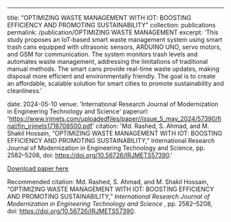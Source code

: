 
---
title: "OPTIMIZING WASTE MANAGEMENT WITH IOT: BOOSTING EFFICIENCY AND PROMOTING SUSTAINABILITY"
collection: publications
permalink: /publication/OPTIMIZING WASTE MANAGEMENT
excerpt: 'This study proposes an IoT-based smart waste management system using smart trash cans equipped with ultrasonic sensors, ARDUINO UNO, servo motors, and GSM for communication. The system monitors trash levels and automates waste management, addressing the limitations of traditional manual methods. The smart cans provide real-time waste updates, making disposal more efficient and environmentally friendly. The goal is to create an affordable, scalable solution for smart cities to promote sustainability and cleanliness.'

date: 2024-05-10
venue: 'International Research Journal of Modernization in Engineering Technology and Science'
paperurl: 'https://www.irjmets.com/uploadedfiles/paper//issue_5_may_2024/57390/final/fin_irjmets1716708500.pdf'
citation: 'Md. Rashed, S. Ahmad, and M. Shakil Hossain, “OPTIMIZING WASTE MANAGEMENT WITH IOT: BOOSTING EFFICIENCY AND PROMOTING
SUSTAINABILITY,” International Research Journal of Modernization in Engineering Technology and Science, pp. 2582–5208, doi: https://doi.org/10.56726/IRJMETS57390.'

[Download paper here](https://www.irjmets.com/uploadedfiles/paper//issue_5_may_2024/57390/final/fin_irjmets1716708500.pdf)

Recommended citation: Md. Rashed, S. Ahmad, and M. Shakil Hossain, “OPTIMIZING WASTE MANAGEMENT WITH IOT: BOOSTING EFFICIENCY AND PROMOTING
SUSTAINABILITY,” <i> International Research Journal of Modernization in Engineering Technology and Science </i>, pp. 2582–5208, doi: https://doi.org/10.56726/IRJMETS57390.

